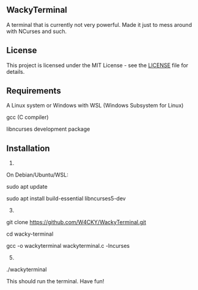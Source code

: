 ## WackyTerminal
A terminal that is currently not very powerful. Made it just to mess around with NCurses and such. 

## License
This project is licensed under the MIT License - see the [LICENSE](LICENSE) file for details.


## Requirements
A Linux system or Windows with WSL (Windows Subsystem for Linux)

gcc (C compiler)

libncurses development package

## Installation

1.
On Debian/Ubuntu/WSL:

sudo apt update

sudo apt install build-essential libncurses5-dev

3.
git clone https://github.com/W4CKY/WackyTerminal.git

cd wacky-terminal

gcc -o wackyterminal wackyterminal.c -lncurses

5.
./wackyterminal

This should run the terminal. Have fun!
